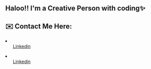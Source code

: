 ## Haloo!! I'm a Creative Person with coding✨

## ✉️ Contact Me Here:
<p>
  <li>
    <ul><a href="https://google.com" taget="_blank">Linkedin</a></ul>
  </li>
  <li>
    <ul><a href="https://google.com" taget="_blank">Linkedin</a></ul>
  </li>
</p>

<!--
**Rithvik101201/Rithvik101201** is a ✨ _special_ ✨ repository because its `README.md` (this file) appears on your GitHub profile.


Here are some ideas to get you started:

- 🔭 I’m currently working on ...
- 🌱 I’m currently learning ...
- 👯 I’m looking to collaborate on ...
- 🤔 I’m looking for help with ...
- 💬 Ask me about ...
- 📫 How to reach me: ...
- 😄 Pronouns: ...
- ⚡ Fun fact: ...
-->
